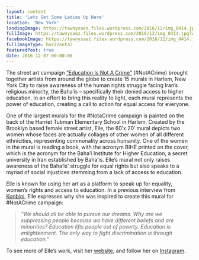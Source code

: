 ```yaml
---
layout: content
title: 'Lets Get Some Ladies Up Here'
location: 'New York'
landingImage: https://tawnysaez.files.wordpress.com/2016/12/img_0414.jpg?w=400&h=300&crop=1
fullImage: https://tawnysaez.files.wordpress.com/2016/12/img_0414.jpg?w=1000
facebookImage: https://tawnysaez.files.wordpress.com/2016/12/img_0414.jpg?w=1200&h=630&crop=1
fullImageType: horizontal
featuredPost: true
date: 2016-12-07 00:00:00
---
```

The street art campaign <a href="http://www.notacrime.me/harlem" target="_blank">“Education Is Not A Crime”</a> (#NotACrime) brought together artists from around the globe to create 15 murals in Harlem, New York City to raise awareness of the human rights struggle facing Iran’s religious minority, the Baha’is – specifically their denied access to higher education. In an effort to bring this reality to light, each mural represents the power of education, creating a call to action for equal access for everyone.

One of the largest murals for the #NotaCrime campaign is painted on the back of the Harriet Tubman Elementary School in Harlem. Created by the Brooklyn based female street artist, Elle, the 60’x 20′ mural depicts two women whose faces are actually collages of other women of all different ethnicities, representing commonality across humanity. One of the women in the mural is reading a book, with the acronym BIHE printed on the cover, which is the acronym for the Baha’i Institute for Higher Education, a secret university in Iran established by Baha’is. Elle’s mural not only raises awareness of the Baha’is’ struggle for equal rights but also speaks to a myriad of social injustices stemming from a lack of access to education.

Elle is known for using her art as a platform to speak up for equality, women’s rights and access to education.  In a previous interview from <a href="http://www.konbini.com/us/inspiration/street-artist-elle-equal-rights-education-harlem-mural/" target="_blank">Konbini</a>, Elle expresses why she was inspired to create this mural for #NotACrime campaign:

> *“We should all be able to pursue our dreams. Why are we suppressing people because we have different beliefs and are minorities? Education lifts people out of poverty. Education is enlightenment. The only way to fight discrimination is through education.”*

To see more of Elle’s work, visit her <a href="http://ellestreetart.com/" target="_blank">website</a>, and follow her on <a href="https://www.instagram.com/ellestreetart/" target="_blank">Instagram</a>.
